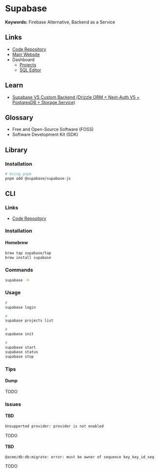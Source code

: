 # Supabase

**Keywords:** Firebase Alternative, Backend as a Service

<!--
https://hub.docker.com/r/supabase/postgres
https://hub.docker.com/r/supabase/realtime
-->

## Links

- [Code Repository](https://github.com/supabase/supabase)
- [Main Website](https://supabase.io)
- Dashboard
  - [Projects](https://supabase.com/dashboard/projects)
  - [SQL Editor](https://supabase.com/dashboard/project/_/sql/new)

## Learn

- [Supabase VS Custom Backend (Drizzle ORM + Next-Auth V5 + PostgresDB + Storage Service)](https://youtube.com/watch?v=XcZu3aKqedQ)

## Glossary

- Free and Open-Source Software (FOSS)
- Software Development Kit (SDK)

## Library

### Installation

```sh
# Using pnpm
pnpm add @supabase/supabase-js
```

<!--
@supabase/ssr

"db:start": "supabase start",
"db:stop": "supabase stop",
-->

## CLI

### Links

- [Code Repository](https://github.com/supabase/cli)

### Installation

#### Homebrew

```sh
brew tap supabase/tap
brew install supabase
```

### Commands

```sh
supabase -h
```

### Usage

```sh
#
supabase login

#
supabase projects list

#
supabase init

#
supabase start
supabase status
supabase stop
```

<!--
supabase reset
supabase link
supabase gen types typescript --local --schema public > ./types_db.ts
supabase push
supabase pull
-->

### Tips

#### Dump

TODO

<!--
supabase db dump --use-copy --data-only -f ./seed.sql
supabase db dump --role-only -f ./roles.sql
supabase db dump -f ./schema.sql

supabase db diff | npx supabase migration new
-->

### Issues

#### TBD

```sh
Unsupported provider: provider is not enabled
```

TODO

#### TBD

```log
@acme/db:db:migrate: error: must be owner of sequence key_key_id_seq
```

TODO
